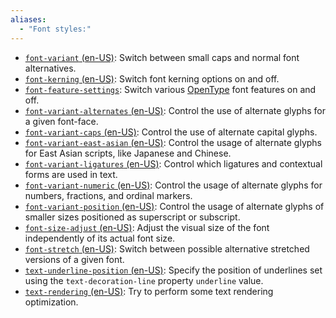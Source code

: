 ```yaml
---
aliases:
  - "Font styles:"
---
```

- [`font-variant` (en-US)](https://developer.mozilla.org/en-US/docs/Web/CSS/font-variant): Switch between small caps and normal font alternatives.
- [`font-kerning` (en-US)](https://developer.mozilla.org/en-US/docs/Web/CSS/font-kerning): Switch font kerning options on and off.
- [`font-feature-settings`](https://developer.mozilla.org/ko/docs/Web/CSS/font-feature-settings): Switch various [OpenType](https://en.wikipedia.org/wiki/OpenType) font features on and off.
- [`font-variant-alternates` (en-US)](https://developer.mozilla.org/en-US/docs/Web/CSS/font-variant-alternates): Control the use of alternate glyphs for a given font-face.
- [`font-variant-caps` (en-US)](https://developer.mozilla.org/en-US/docs/Web/CSS/font-variant-caps): Control the use of alternate capital glyphs.
- [`font-variant-east-asian` (en-US)](https://developer.mozilla.org/en-US/docs/Web/CSS/font-variant-east-asian): Control the usage of alternate glyphs for East Asian scripts, like Japanese and Chinese.
- [`font-variant-ligatures` (en-US)](https://developer.mozilla.org/en-US/docs/Web/CSS/font-variant-ligatures): Control which ligatures and contextual forms are used in text.
- [`font-variant-numeric` (en-US)](https://developer.mozilla.org/en-US/docs/Web/CSS/font-variant-numeric): Control the usage of alternate glyphs for numbers, fractions, and ordinal markers.
- [`font-variant-position` (en-US)](https://developer.mozilla.org/en-US/docs/Web/CSS/font-variant-position): Control the usage of alternate glyphs of smaller sizes positioned as superscript or subscript.
- [`font-size-adjust` (en-US)](https://developer.mozilla.org/en-US/docs/Web/CSS/font-size-adjust): Adjust the visual size of the font independently of its actual font size.
- [`font-stretch` (en-US)](https://developer.mozilla.org/en-US/docs/Web/CSS/font-stretch): Switch between possible alternative stretched versions of a given font.
- [`text-underline-position` (en-US)](https://developer.mozilla.org/en-US/docs/Web/CSS/text-underline-position): Specify the position of underlines set using the `text-decoration-line` property `underline` value.
- [`text-rendering` (en-US)](https://developer.mozilla.org/en-US/docs/Web/CSS/text-rendering): Try to perform some text rendering optimization.